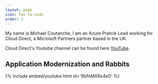 ```yaml
---
layout: page
icon: fas fa-code
order: 2
---
```


My name is Michael Coutanche, I am an Azure Pratcie Lead working for Cloud Direct, a Microsoft Partners partner based in the UK. 

Cloud Direct's Youtube channel can be found here [YouTube](https://www.youtube.com/@CloudDirectUK).

## Application Modernization and Rabbits

{% include embed/youtube.html id='9bfnMXRx4e0' %}